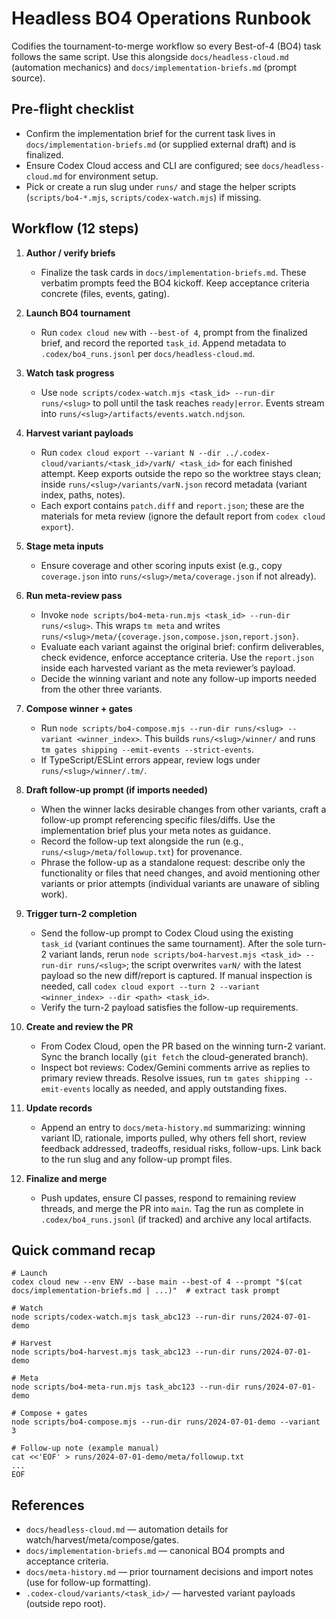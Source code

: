 # Headless BO4 Operations Runbook

Codifies the tournament-to-merge workflow so every Best-of-4 (BO4) task follows the same script. Use this alongside `docs/headless-cloud.md` (automation mechanics) and `docs/implementation-briefs.md` (prompt source).

## Pre-flight checklist

- Confirm the implementation brief for the current task lives in `docs/implementation-briefs.md` (or supplied external draft) and is finalized.
- Ensure Codex Cloud access and CLI are configured; see `docs/headless-cloud.md` for environment setup.
- Pick or create a run slug under `runs/` and stage the helper scripts (`scripts/bo4-*.mjs`, `scripts/codex-watch.mjs`) if missing.

## Workflow (12 steps)

1. **Author / verify briefs**  
   - Finalize the task cards in `docs/implementation-briefs.md`. These verbatim prompts feed the BO4 kickoff. Keep acceptance criteria concrete (files, events, gating).

2. **Launch BO4 tournament**  
   - Run `codex cloud new` with `--best-of 4`, prompt from the finalized brief, and record the reported `task_id`. Append metadata to `.codex/bo4_runs.jsonl` per `docs/headless-cloud.md`.

3. **Watch task progress**  
   - Use `node scripts/codex-watch.mjs <task_id> --run-dir runs/<slug>` to poll until the task reaches `ready|error`. Events stream into `runs/<slug>/artifacts/events.watch.ndjson`.

4. **Harvest variant payloads**  
   - Run `codex cloud export --variant N --dir ../.codex-cloud/variants/<task_id>/varN/ <task_id>` for each finished attempt. Keep exports outside the repo so the worktree stays clean; inside `runs/<slug>/variants/varN.json` record metadata (variant index, paths, notes).
   - Each export contains `patch.diff` and `report.json`; these are the materials for meta review (ignore the default report from `codex cloud export`).

5. **Stage meta inputs**  
   - Ensure coverage and other scoring inputs exist (e.g., copy `coverage.json` into `runs/<slug>/meta/coverage.json` if not already).

6. **Run meta-review pass**  
   - Invoke `node scripts/bo4-meta-run.mjs <task_id> --run-dir runs/<slug>`. This wraps `tm meta` and writes `runs/<slug>/meta/{coverage.json,compose.json,report.json}`.
   - Evaluate each variant against the original brief: confirm deliverables, check evidence, enforce acceptance criteria. Use the `report.json` inside each harvested variant as the meta reviewer’s payload.
   - Decide the winning variant and note any follow-up imports needed from the other three variants.

7. **Compose winner + gates**  
   - Run `node scripts/bo4-compose.mjs --run-dir runs/<slug> --variant <winner_index>`. This builds `runs/<slug>/winner/` and runs `tm gates shipping --emit-events --strict-events`.
   - If TypeScript/ESLint errors appear, review logs under `runs/<slug>/winner/.tm/`.

8. **Draft follow-up prompt (if imports needed)**  
   - When the winner lacks desirable changes from other variants, craft a follow-up prompt referencing specific files/diffs. Use the implementation brief plus your meta notes as guidance.
   - Record the follow-up text alongside the run (e.g., `runs/<slug>/meta/followup.txt`) for provenance.
   - Phrase the follow-up as a standalone request: describe only the functionality or files that need changes, and avoid mentioning other variants or prior attempts (individual variants are unaware of sibling work).

9. **Trigger turn-2 completion**  
   - Send the follow-up prompt to Codex Cloud using the existing `task_id` (variant continues the same tournament). After the sole turn-2 variant lands, rerun `node scripts/bo4-harvest.mjs <task_id> --run-dir runs/<slug>`; the script overwrites `varN/` with the latest payload so the new diff/report is captured. If manual inspection is needed, call `codex cloud export --turn 2 --variant <winner_index> --dir <path> <task_id>`.
   - Verify the turn-2 payload satisfies the follow-up requirements.

10. **Create and review the PR**  
    - From Codex Cloud, open the PR based on the winning turn-2 variant. Sync the branch locally (`git fetch` the cloud-generated branch).
    - Inspect bot reviews: Codex/Gemini comments arrive as replies to primary review threads. Resolve issues, run `tm gates shipping --emit-events` locally as needed, and apply outstanding fixes.

11. **Update records**  
    - Append an entry to `docs/meta-history.md` summarizing: winning variant ID, rationale, imports pulled, why others fell short, review feedback addressed, tradeoffs, residual risks, follow-ups. Link back to the run slug and any follow-up prompt files.

12. **Finalize and merge**  
    - Push updates, ensure CI passes, respond to remaining review threads, and merge the PR into `main`. Tag the run as complete in `.codex/bo4_runs.jsonl` (if tracked) and archive any local artifacts.

## Quick command recap

```
# Launch
codex cloud new --env ENV --base main --best-of 4 --prompt "$(cat docs/implementation-briefs.md | ...)"  # extract task prompt

# Watch
node scripts/codex-watch.mjs task_abc123 --run-dir runs/2024-07-01-demo

# Harvest
node scripts/bo4-harvest.mjs task_abc123 --run-dir runs/2024-07-01-demo

# Meta
node scripts/bo4-meta-run.mjs task_abc123 --run-dir runs/2024-07-01-demo

# Compose + gates
node scripts/bo4-compose.mjs --run-dir runs/2024-07-01-demo --variant 3

# Follow-up note (example manual)
cat <<'EOF' > runs/2024-07-01-demo/meta/followup.txt
...
EOF
```

## References

- `docs/headless-cloud.md` — automation details for watch/harvest/meta/compose/gates.
- `docs/implementation-briefs.md` — canonical BO4 prompts and acceptance criteria.
- `docs/meta-history.md` — prior tournament decisions and import notes (use for follow-up formatting).
- `.codex-cloud/variants/<task_id>/` — harvested variant payloads (outside repo root).
